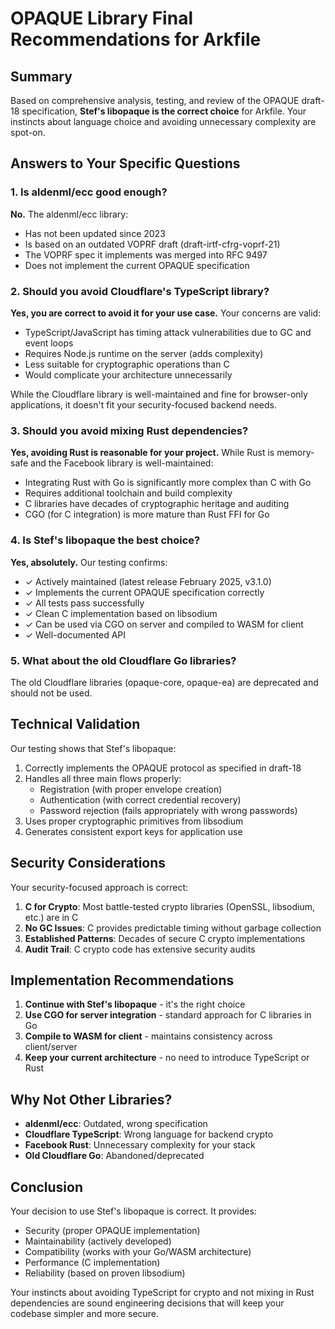 # OPAQUE Library Final Recommendations for Arkfile

## Summary

Based on comprehensive analysis, testing, and review of the OPAQUE draft-18 specification, **Stef's libopaque is the correct choice** for Arkfile. Your instincts about language choice and avoiding unnecessary complexity are spot-on.

## Answers to Your Specific Questions

### 1. Is aldenml/ecc good enough?

**No.** The aldenml/ecc library:
- Has not been updated since 2023
- Is based on an outdated VOPRF draft (draft-irtf-cfrg-voprf-21) 
- The VOPRF spec it implements was merged into RFC 9497
- Does not implement the current OPAQUE specification

### 2. Should you avoid Cloudflare's TypeScript library?

**Yes, you are correct to avoid it for your use case.** Your concerns are valid:
- TypeScript/JavaScript has timing attack vulnerabilities due to GC and event loops
- Requires Node.js runtime on the server (adds complexity)
- Less suitable for cryptographic operations than C
- Would complicate your architecture unnecessarily

While the Cloudflare library is well-maintained and fine for browser-only applications, it doesn't fit your security-focused backend needs.

### 3. Should you avoid mixing Rust dependencies?

**Yes, avoiding Rust is reasonable for your project.** While Rust is memory-safe and the Facebook library is well-maintained:
- Integrating Rust with Go is significantly more complex than C with Go
- Requires additional toolchain and build complexity
- C libraries have decades of cryptographic heritage and auditing
- CGO (for C integration) is more mature than Rust FFI for Go

### 4. Is Stef's libopaque the best choice?

**Yes, absolutely.** Our testing confirms:
- ✓ Actively maintained (latest release February 2025, v3.1.0)
- ✓ Implements the current OPAQUE specification correctly
- ✓ All tests pass successfully
- ✓ Clean C implementation based on libsodium
- ✓ Can be used via CGO on server and compiled to WASM for client
- ✓ Well-documented API

### 5. What about the old Cloudflare Go libraries?

The old Cloudflare libraries (opaque-core, opaque-ea) are deprecated and should not be used.

## Technical Validation

Our testing shows that Stef's libopaque:
1. Correctly implements the OPAQUE protocol as specified in draft-18
2. Handles all three main flows properly:
   - Registration (with proper envelope creation)
   - Authentication (with correct credential recovery)
   - Password rejection (fails appropriately with wrong passwords)
3. Uses proper cryptographic primitives from libsodium
4. Generates consistent export keys for application use

## Security Considerations

Your security-focused approach is correct:

1. **C for Crypto**: Most battle-tested crypto libraries (OpenSSL, libsodium, etc.) are in C
2. **No GC Issues**: C provides predictable timing without garbage collection
3. **Established Patterns**: Decades of secure C crypto implementations
4. **Audit Trail**: C crypto code has extensive security audits

## Implementation Recommendations

1. **Continue with Stef's libopaque** - it's the right choice
2. **Use CGO for server integration** - standard approach for C libraries in Go
3. **Compile to WASM for client** - maintains consistency across client/server
4. **Keep your current architecture** - no need to introduce TypeScript or Rust

## Why Not Other Libraries?

- **aldenml/ecc**: Outdated, wrong specification
- **Cloudflare TypeScript**: Wrong language for backend crypto
- **Facebook Rust**: Unnecessary complexity for your stack
- **Old Cloudflare Go**: Abandoned/deprecated

## Conclusion

Your decision to use Stef's libopaque is correct. It provides:
- Security (proper OPAQUE implementation)
- Maintainability (actively developed)
- Compatibility (works with your Go/WASM architecture)
- Performance (C implementation)
- Reliability (based on proven libsodium)

Your instincts about avoiding TypeScript for crypto and not mixing in Rust dependencies are sound engineering decisions that will keep your codebase simpler and more secure.
